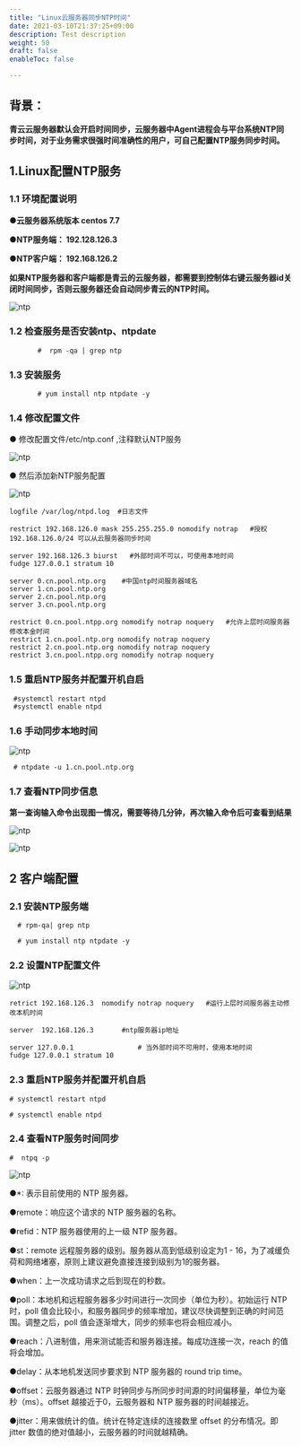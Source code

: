 ```yaml
---
title: "Linux云服务器同步NTP时间"
date: 2021-03-10T21:37:25+09:00
description: Test description
weight: 50
draft: false
enableToc: false

---
```


## 背景：

**青云云服务器默认会开启时间同步，云服务器中Agent进程会与平台系统NTP同步时间，对于业务需求很强时间准确性的用户，可自己配置NTP服务同步时间。**



##  1.Linux配置NTP服务



### 1.1  环境配置说明

**●云服务器系统版本       centos 7.7**

**●NTP服务端： 192.128.126.3**

**●NTP客户端： 192.168.126.2**

**如果NTP服务器和客户端都是青云的云服务器，都需要到控制体右键云服务器id关闭时间同步，否则云服务器还会自动同步青云的NTP时间。**



 ![ntp](../_images/ntp1.png)


### 1.2  检查服务是否安装ntp、ntpdate

```
       #  rpm -qa | grep ntp
```

### 1.3   安装服务
```
       # yum install ntp ntpdate -y
```
### 1.4  修改配置文件

● 修改配置文件/etc/ntp.conf ,注释默认NTP服务

 ![ntp](../_images/ntp2.png)

● 然后添加新NTP服务配置

 ![ntp](../_images/ntp3.png)

```
logfile /var/log/ntpd.log  #日志文件

restrict 192.168.126.0 mask 255.255.255.0 nomodify notrap   #授权192.168.126.0/24 可以从云服务器同步时间

server 192.168.126.3 biurst   #外部时间不可以，可使用本地时间
fudge 127.0.0.1 stratum 10

server 0.cn.pool.ntp.org    #中国ntp时间服务器域名
server 1.cn.pool.ntp.org
server 2.cn.pool.ntp.org
server 3.cn.pool.ntp.org

restrict 0.cn.pool.ntpp.org nomodify notrap noquery   #允许上层时间服务器修改本金时间
restrict 1.cn.pool.ntp.org nomodify notrap noquery
restrict 2.cn.pool.ntp.org nomodify notrap noquery
restrict 3.cn.pool.ntpp.org nomodify notrap noquery
```
### 1.5 重启NTP服务并配置开机自启

```
 #systemctl restart ntpd
 #systemctl enable ntpd
```
### 1.6 手动同步本地时间

 ![ntp](../_images/ntp4.png)

```
 # ntpdate -u 1.cn.pool.ntp.org
```
### 1.7  查看NTP同步信息

**第一查询输入命令出现图一情况，需要等待几分钟，再次输入命令后可查看到结果**

 ![ntp](../_images/ntp5.png)

  ![ntp](../_images/ntp6.png)



##  2 客户端配置

### 2.1 安装NTP服务端

```
  # rpm-qa| grep ntp

  # yum install ntp ntpdate -y
```

### 2.2 设置NTP配置文件

 ![ntp](../_images/ntp8.png)

```
retrict 192.168.126.3  nomodify notrap noquery   #运行上层时间服务器主动修改本机时间

server  192.168.126.3       #ntp服务器ip地址

server 127.0.0.1                # 当外部时间不可用时，使用本地时间
fudge 127.0.0.1 stratum 10
```

### 2.3 重启NTP服务并配置开机自启


```
# systemctl restart ntpd

# systemctl enable ntpd

```

### 2.4 查看NTP服务时间同步

```
#  ntpq -p
```

 ![ntp](../_images/ntp7.png)


●*:    表示目前使用的 NTP 服务器。

●remote：响应这个请求的 NTP 服务器的名称。

●refid：NTP 服务器使用的上一级 NTP 服务器。

●st：remote 远程服务器的级别。服务器从高到低级别设定为1 - 16，为了减缓负荷和网络堵塞，原则上建议避免直接连接到级别为1的服务器。

●when：上一次成功请求之后到现在的秒数。

●poll：本地机和远程服务器多少时间进行一次同步（单位为秒）。初始运行 NTP 时，poll 值会比较小，和服务器同步的频率增加，建议尽快调整到正确的时间范围。调整之后，poll 值会逐渐增大，同步的频率也将会相应减小。

●reach：八进制值，用来测试能否和服务器连接。每成功连接一次，reach 的值将会增加。

●delay：从本地机发送同步要求到 NTP 服务器的 round trip time。

●offset：云服务器通过 NTP 时钟同步与所同步时间源的时间偏移量，单位为毫秒（ms）。offset 越接近于0，云服务器和 NTP 服务器的时间越接近。

●jitter：用来做统计的值。统计在特定连续的连接数里 offset 的分布情况。即 jitter 数值的绝对值越小，云服务器的时间就越精确。